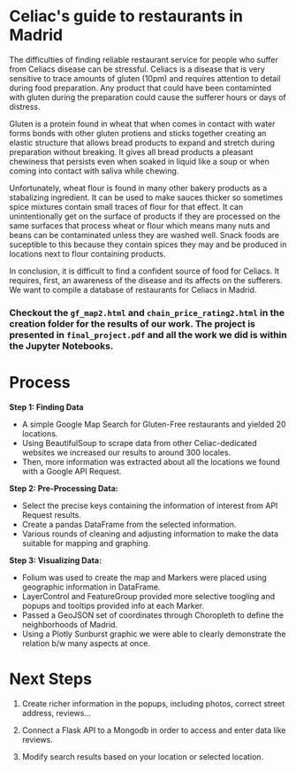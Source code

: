 # Celiac's guide to restaurants in Madrid
The difficulties of finding reliable restaurant service for people who suffer from Celiacs disease can be stressful. Celiacs is a disease that is very sensitive to trace amounts of gluten (10pm) and requires attention to detail during food preparation. Any product that could have been contaminted with gluten during the preparation could cause the sufferer hours or days of distress.

Gluten is a protein found in wheat that when comes in contact with water forms bonds with other gluten protiens and sticks together creating an elastic structure that allows bread products to expand and stretch during preparation without breaking. It gives all bread products a pleasant chewiness that persists even when soaked in liquid like a soup or when coming into contact with saliva while chewing. 

Unfortunately, wheat flour is found in many other bakery products as a stabalizing ingredient. It can be used to make sauces thicker so sometimes spice mixtures contain small traces of flour for that effect. It can unintentionally get on the surface of products if they are processed on the same surfaces that process wheat or flour which means many nuts and beans can be contaminated unless they are washed well. Snack foods are suceptible to this because they contain spices they may and be produced in locations next to flour containing products. 

In conclusion, it is difficult to find a confident source of food for Celiacs. It requires, first, an awareness of the disease and its affects on the sufferers. 
We want to compile a database of restaurants for Celiacs in Madrid. 

### Checkout the `gf_map2.html` and `chain_price_rating2.html` in the creation folder for the results of our work. The project is presented in `final_project.pdf` and all the work we did is within the Jupyter Notebooks.


# Process
**Step 1: Finding Data**
- A simple Google Map Search for Gluten-Free restaurants and yielded 20 locations. 
 - Using BeautifulSoup to scrape data from other Celiac-dedicated websites we increased our results to around 300 locales.
 - Then, more information was extracted about all the locations we found with a Google API Request.

**Step 2: Pre-Processing Data:**
- Select the precise keys containing the information of interest from API Request results. 
 - Create a pandas DataFrame from the selected information.
 - Various rounds of cleaning and adjusting information to make the data suitable for mapping and graphing.

**Step 3: Visualizing Data:**
- Folium was used to create the map and Markers were placed using geographic information in DataFrame.
 - LayerControl and FeatureGroup provided more selective toogling and popups and tooltips provided info at each Marker.
 - Passed a GeoJSON set of coordinates through Choropleth to define the neighborhoods of Madrid.
 - Using a Plotly Sunburst graphic we were able to clearly demonstrate the relation b/w many aspects at once.

# Next Steps
1. Create richer information in the popups, including photos, correct street address, reviews...

2. Connect a Flask API to a Mongodb in order to access and enter data like reviews. 

3. Modify search results based on your location or selected location.
